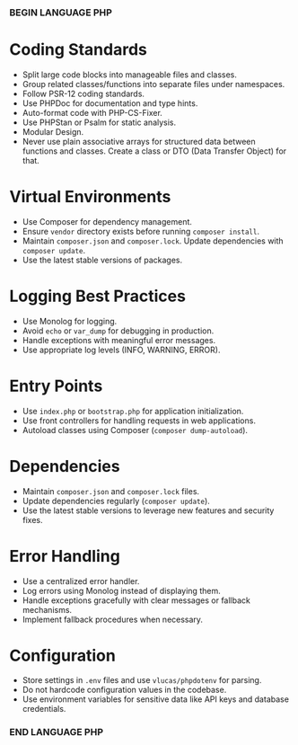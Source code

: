 ### BEGIN LANGUAGE PHP

# Coding Standards

- Split large code blocks into manageable files and classes.
- Group related classes/functions into separate files under namespaces.
- Follow PSR-12 coding standards.
- Use PHPDoc for documentation and type hints.
- Auto-format code with PHP-CS-Fixer.
- Use PHPStan or Psalm for static analysis.
- Modular Design.
- Never use plain associative arrays for structured data between functions and classes. Create a class or DTO (Data Transfer Object) for that.

# Virtual Environments

- Use Composer for dependency management.
- Ensure `vendor` directory exists before running `composer install`.
- Maintain `composer.json` and `composer.lock`. Update dependencies with `composer update`.
- Use the latest stable versions of packages.

# Logging Best Practices

- Use Monolog for logging.
- Avoid `echo` or `var_dump` for debugging in production.
- Handle exceptions with meaningful error messages.
- Use appropriate log levels (INFO, WARNING, ERROR).

# Entry Points

- Use `index.php` or `bootstrap.php` for application initialization.
- Use front controllers for handling requests in web applications.
- Autoload classes using Composer (`composer dump-autoload`).

# Dependencies

- Maintain `composer.json` and `composer.lock` files.
- Update dependencies regularly (`composer update`).
- Use the latest stable versions to leverage new features and security fixes.

# Error Handling

- Use a centralized error handler.
- Log errors using Monolog instead of displaying them.
- Handle exceptions gracefully with clear messages or fallback mechanisms.
- Implement fallback procedures when necessary.

# Configuration

- Store settings in `.env` files and use `vlucas/phpdotenv` for parsing.
- Do not hardcode configuration values in the codebase.
- Use environment variables for sensitive data like API keys and database credentials.

### END LANGUAGE PHP
